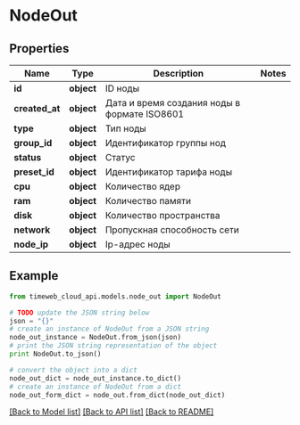 # NodeOut


## Properties
Name | Type | Description | Notes
------------ | ------------- | ------------- | -------------
**id** | **object** | ID ноды | 
**created_at** | **object** | Дата и время создания ноды в формате ISO8601 | 
**type** | **object** | Тип ноды | 
**group_id** | **object** | Идентификатор группы нод | 
**status** | **object** | Статус | 
**preset_id** | **object** | Идентификатор тарифа ноды | 
**cpu** | **object** | Количество ядер | 
**ram** | **object** | Количество памяти | 
**disk** | **object** | Количество пространства | 
**network** | **object** | Пропускная способность сети | 
**node_ip** | **object** | Ip-адрес ноды | 

## Example

```python
from timeweb_cloud_api.models.node_out import NodeOut

# TODO update the JSON string below
json = "{}"
# create an instance of NodeOut from a JSON string
node_out_instance = NodeOut.from_json(json)
# print the JSON string representation of the object
print NodeOut.to_json()

# convert the object into a dict
node_out_dict = node_out_instance.to_dict()
# create an instance of NodeOut from a dict
node_out_form_dict = node_out.from_dict(node_out_dict)
```
[[Back to Model list]](../README.md#documentation-for-models) [[Back to API list]](../README.md#documentation-for-api-endpoints) [[Back to README]](../README.md)


